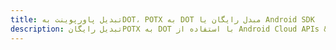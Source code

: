 ---title: تبدیل پاورپوینت بهDOT، POTX به DOT مبدل رایگان یا Android SDKdescription: تبدیل رایگانPOTX به DOT با استفاده از Android Cloud APIs & SDK. همچنین اسناد Microsoft PowerPoint را در Cloud ایجاد، ویرایش و رندر کنید.---